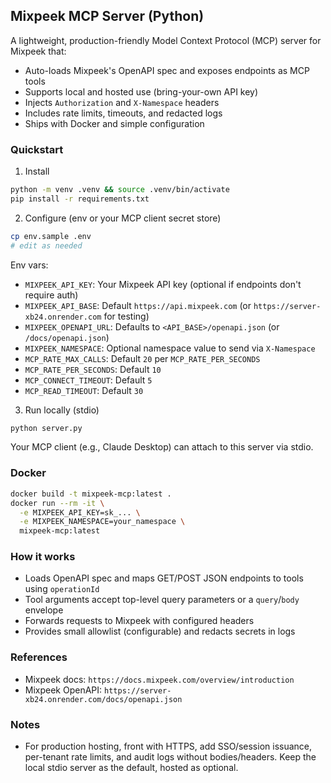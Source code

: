 ## Mixpeek MCP Server (Python)

A lightweight, production-friendly Model Context Protocol (MCP) server for Mixpeek that:

- Auto-loads Mixpeek's OpenAPI spec and exposes endpoints as MCP tools
- Supports local and hosted use (bring-your-own API key)
- Injects `Authorization` and `X-Namespace` headers
- Includes rate limits, timeouts, and redacted logs
- Ships with Docker and simple configuration

### Quickstart

1) Install

```bash
python -m venv .venv && source .venv/bin/activate
pip install -r requirements.txt
```

2) Configure (env or your MCP client secret store)

```bash
cp env.sample .env
# edit as needed
```

Env vars:

- `MIXPEEK_API_KEY`: Your Mixpeek API key (optional if endpoints don't require auth)
- `MIXPEEK_API_BASE`: Default `https://api.mixpeek.com` (or `https://server-xb24.onrender.com` for testing)
- `MIXPEEK_OPENAPI_URL`: Defaults to `<API_BASE>/openapi.json` (or `/docs/openapi.json`)
- `MIXPEEK_NAMESPACE`: Optional namespace value to send via `X-Namespace`
- `MCP_RATE_MAX_CALLS`: Default `20` per `MCP_RATE_PER_SECONDS`
- `MCP_RATE_PER_SECONDS`: Default `10`
- `MCP_CONNECT_TIMEOUT`: Default `5`
- `MCP_READ_TIMEOUT`: Default `30`

3) Run locally (stdio)

```bash
python server.py
```

Your MCP client (e.g., Claude Desktop) can attach to this server via stdio.

### Docker

```bash
docker build -t mixpeek-mcp:latest .
docker run --rm -it \
  -e MIXPEEK_API_KEY=sk_... \
  -e MIXPEEK_NAMESPACE=your_namespace \
  mixpeek-mcp:latest
```

### How it works

- Loads OpenAPI spec and maps GET/POST JSON endpoints to tools using `operationId`
- Tool arguments accept top-level query parameters or a `query`/`body` envelope
- Forwards requests to Mixpeek with configured headers
- Provides small allowlist (configurable) and redacts secrets in logs

### References

- Mixpeek docs: `https://docs.mixpeek.com/overview/introduction`
- Mixpeek OpenAPI: `https://server-xb24.onrender.com/docs/openapi.json`

### Notes

- For production hosting, front with HTTPS, add SSO/session issuance, per-tenant rate limits, and audit logs without bodies/headers. Keep the local stdio server as the default, hosted as optional.


